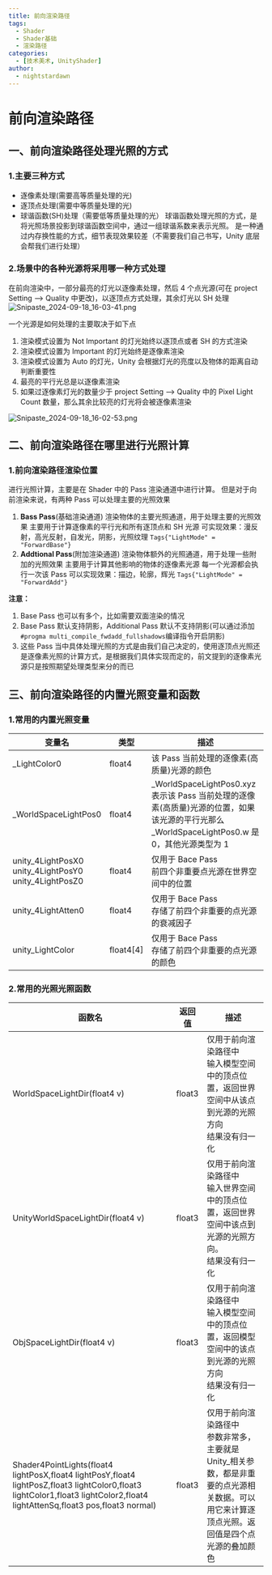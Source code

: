 ```yaml
---
title: 前向渲染路径
tags:
  - Shader
  - Shader基础
  - 渲染路径
categories:
  - [技术美术, UnityShader]
author:
  - nightstardawn
---
```


# 前向渲染路径

## 一、前向渲染路径处理光照的方式

### 1.主要三种方式

- 逐像素处理(需要高等质量处理的光)
- 逐顶点处理(需要中等质量处理的光)
- 球谐函数(SH)处理（需要低等质量处理的光）
  球谐函数处理光照的方式，是将光照场景投影到球谐函数空间中，通过一组球谐系数来表示光照。
  是一种通过内存换性能的方式，细节表现效果较差（不需要我们自己书写，Unity 底层会帮我们进行处理）

### 2.场景中的各种光源将采用哪一种方式处理

在前向渲染中，一部分最亮的灯光以逐像素处理，然后 4 个点光源(可在 project Setting --> Quality 中更改)，以逐顶点方式处理，其余灯光以 SH 处理
![Snipaste_2024-09-18_16-03-41.png](https://s2.loli.net/2024/09/18/FZUYNSOGEvM1ftm.png)

一个光源是如何处理的主要取决于如下点

1. 渲染模式设置为 Not Important 的灯光始终以逐顶点或者 SH 的方式渲染
2. 渲染模式设置为 Important 的灯光始终是逐像素渲染
3. 渲染模式设置为 Auto 的灯光，Unity 会根据灯光的亮度以及物体的距离自动判断重要性
4. 最亮的平行光总是以逐像素渲染
5. 如果过逐像素灯光的数量少于 project Setting --> Quality 中的 Pixel Light Count 数量，那么其余比较亮的灯光将会被逐像素渲染

![Snipaste_2024-09-18_16-02-53.png](https://s2.loli.net/2024/09/18/oaFmbCehHj4JUYw.png)

## 二、前向渲染路径在哪里进行光照计算

### 1.前向渲染路径渲染位置

进行光照计算，主要是在 Shader 中的 Pass 渲染通道中进行计算。
但是对于向前渲染来说，有两种 Pass 可以处理主要的光照效果

1. **Bass Pass**(基础渲染通道)
   渲染物体的主要光照通道，用于处理主要的光照效果
   主要用于计算逐像素的平行光和所有逐顶点和 SH 光源
   可实现效果：漫反射，高光反射，自发光，阴影，光照纹理
   `Tags{"LightMode" = "ForwardBase"}`
2. **Addtional Pass**(附加渲染通道)
   渲染物体额外的光照通道，用于处理一些附加的光照效果
   主要用于计算其他影响的物体的逐像素光源
   每一个光源都会执行一次该 Pass
   可以实现效果：描边，轮廓，辉光
   `Tags{"LightMode" = "ForwardAdd"}`

**注意：**

1. Base Pass 也可以有多个，比如需要双面渲染的情况
2. Base Pass 默认支持阴影，Additional Pass 默认不支持阴影(可以通过添加`#progma multi_compile_fwdadd_fullshadows`编译指令开启阴影)
3. 这些 Pass 当中具体处理光照的方式是由我们自己决定的，使用逐顶点光照还是逐像素光照的计算方式，是根据我们具体实现而定的，前文提到的逐像素光源只是按照期望处理类型来分的而已

## 三、前向渲染路径的内置光照变量和函数

### 1.常用的内置光照变量

| 变量名                                                      | 类型      | 描述                                                                                                                                           |
| ----------------------------------------------------------- | --------- | ---------------------------------------------------------------------------------------------------------------------------------------------- |
| \_LightColor0                                               | float4    | 该 Pass 当前处理的逐像素(高质量)光源的颜色                                                                                                     |
| \_WorldSpaceLightPos0                                       | float4    | \_WorldSpaceLightPos0.xyz 表示该 Pass 当前处理的逐像素(高质量)光源的位置，如果该光源的平行光那么\_WorldSpaceLightPos0.w 是 0，其他光源类型为 1 |
| unity_4LightPosX0<br>unity_4LightPosY0<br>unity_4LightPosZ0 | float4    | 仅用于 Bace Pass<br>前四个非重要点光源在世界空间中的位置                                                                                       |
| unity_4LightAtten0                                          | float4    | 仅用于 Bace Pass<br>存储了前四个非重要的点光源的衰减因子                                                                                       |
| unity_LightColor                                            | float4[4] | 仅用于 Bace Pass<br>存储了前四个非重要的点光源的颜色                                                                                           |

### 2.常用的光照光照函数

| 函数名                                                                                                                                                                       | 返回值 | 描述                                                                                                                                             |
| ---------------------------------------------------------------------------------------------------------------------------------------------------------------------------- | ------ | ------------------------------------------------------------------------------------------------------------------------------------------------ |
| WorldSpaceLightDir(float4 v)                                                                                                                                                 | float3 | 仅用于前向渲染路径中<br>输入模型空间中的顶点位置，返回世界空间中从该点到光源的光照方向<br>结果没有归一化                                         |
| UnityWorldSpaceLightDir(float4 v)                                                                                                                                            | float3 | 仅用于前向渲染路径中<br>输入世界空间中的顶点位置，返回世界空间中该点到光源的光照方向。<br>结果没有归一化                                         |
| ObjSpaceLightDir(float4 v)                                                                                                                                                   | float3 | 仅用于前向渲染路径中<br>输入模型空间中的顶点位置，返回模型空间中的该点到光源的光照方向<br>结果没有归一化                                         |
| Shader4PointLights(float4 lightPosX,float4 lightPosY,float4 lightPosZ,float3 lightColor0,float3 lightColor1,float3 lightColor2,float4 lightAttenSq,float3 pos,float3 normal) | float3 | 仅用于前向渲染路径中<br>参数非常多，主要就是 Unity\_相关参数，都是非重要的点光源相关数据。可以用它来计算逐顶点光照。返回值是四个点光源的叠加颜色 |
